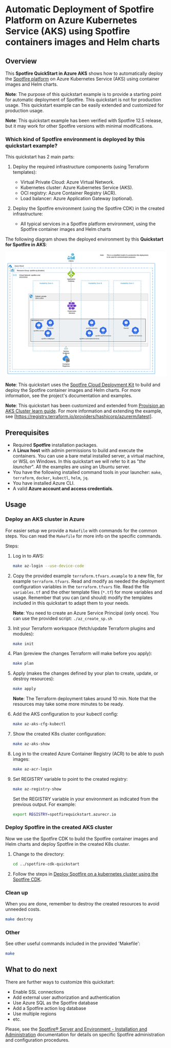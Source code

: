 # Automatic Deployment of Spotfire Platform on Azure Kubernetes Service (AKS) using Spotfire containers images and Helm charts

## Overview

This **Spotfire QuickStart in Azure AKS** shows how to automatically deploy the [Spotfire platform](https://www.spotfire.com/) on Azure Kubernetes Service (AKS) using container images and Helm charts.

**Note**: The purpose of this quickstart example is to provide a starting point for automatic deployment of Spotfire. This quickstart is not for production usage. This quickstart example can be easily extended and customized for production usage.

**Note**: This quickstart example has been verified with Spotfire 12.5 release, but it may work for other Spotfire versions with minimal modifications.

### Which kind of Spotfire environment is deployed by this quickstart example?

This quickstart has 2 main parts:

1. Deploy the required infrastructure components (using Terraform templates):
   - Virtual Private Cloud: Azure Virtual Network.
   - Kubernetes cluster: Azure Kubernetes Service (AKS).
   - OCI registry: Azure Container Registry (ACR).
   - Load balancer: Azure Application Gateway (optional).

2. Deploy the Spotfire environment (using the Spotfire CDK) in the created infrastructure:
   - All typical services in a Spotfire platform environment, using the Spotfire container images and Helm charts

The following diagram shows the deployed environment by this **Quickstart for Spotfire in AKS**:

![Spotfire architecture (quickstart) in AKS](./images/spotfire-arch-azure-aks.png)

**Note**: This quickstart uses the [Spotfire Cloud Deployment Kit](https://github.com/spotfiresoftware/spotfire-cloud-deployment-kit/tree/main) to build and deploy the Spotfire container images and Helm charts.
For more information, see the project's documentation and examples.

**Note**: This quickstart has been customized and extended from [Provision an AKS Cluster learn guide](https://learn.hashicorp.com/terraform/kubernetes/provision-aks-cluster).
For more information and extending the example, see [https://registry.terraform.io/providers/hashicorp/azurerm/latest].

## Prerequisites

- Required **Spotfire** installation packages.
- A **Linux host** with admin permissions to build and execute the containers.
    You can use a bare metal installed server, a virtual machine, or WSL on Windows.
    In this quickstart we will refer to it as "_the launcher_".
    All the examples are using an Ubuntu server.
- You have the following installed command tools in your launcher: `make`, `terraform`, `docker`, `kubectl`, `helm`, `jq`.
- You have installed Azure CLI.
- A valid **Azure account and access credentials**.

## Usage

### Deploy an AKS cluster in Azure

For easier setup we provide a `Makefile` with commands for the  common steps.
You can read the `Makefile` for more info on the specific commands.

Steps:

1. Log in to AWS:
    ```bash
    make az-login --use-device-code
    ```

2. Copy the provided example `terraform.tfvars.example` to a new file, for example `terraform.tfvars`.
    Read and modify as needed the deployment configuration variables in the `terraform.tfvars` file.
    Read the file `variables.tf` and the other template files (`*.tf`) for more variables and usage.
    Remember that you can (and should) modify the templates included in this quickstart to adapt them to your needs.

    **Note**: You need to create an Azure Service Principal (only once). 
    You can use the provided script: `./az_create_sp.sh`

3. Init your Terraform workspace (fetch/update Terraform plugins and modules):
    ```bash
    make init
    ```

4. Plan (preview the changes Terraform will make before you apply):
    ```bash
    make plan
    ```

5. Apply (makes the changes defined by your plan to create, update, or destroy resources):
    ```bash
    make apply
    ```
   **Note**: The Terraform deployment takes around 10 min.
   Note that the resources may take some more minutes to be ready.

6. Add the AKS configuration to your kubectl config:
    ```bash
    make az-aks-cfg-kubectl
    ```

7. Show the created K8s cluster configuration:
    ```bash
    make az-aks-show
    ```

8. Log in to the created Azure Container Registry (ACR) to be able to push images:
    ```bash
    make az-acr-login
    ```

9. Set REGISTRY variable to point to the created registry:
    ```bash
    make az-registry-show
    ```
   Set the REGISTRY variable in your environment as indicated from the previous output.
   For example:
    ```bash
    export REGISTRY=spotfirequickstart.azurecr.io
    ```

### Deploy Spotfire in the created AKS cluster

Now we use the Spotfire CDK to build the Spotfire container images and Helm charts and deploy Spotfire in the created K8s cluster.

1. Change to the directory:
    ```bash
    cd ../spotfire-cdk-quickstart
    ```

2. Follow the steps in [Deploy Spotfire on a kubernetes cluster using the Spotfire CDK](../spotfire-cdk-quickstart/README.md).

### Clean up

When you are done, remember to destroy the created resources to avoid unneeded costs.
```bash
make destroy
```

### Other

See other useful commands included in the provided 'Makefile':
```bash
make
```

## What to do next

There are further ways to customize this quickstart:

- Enable SSL connections
- Add external user authorization and authentication
- Use Azure SQL as the Spotfire database
- Add a Spotfire action log database
- Use multiple regions
- etc.

Please, see the [Spotfire® Server and Environment - Installation and Administration](https://docs.tibco.com/pub/spotfire_server/latest/doc/html/TIB_sfire_server_tsas_admin_help/server/topics/getting_started.html) documentation for details on specific Spotfire administration and configuration procedures.
